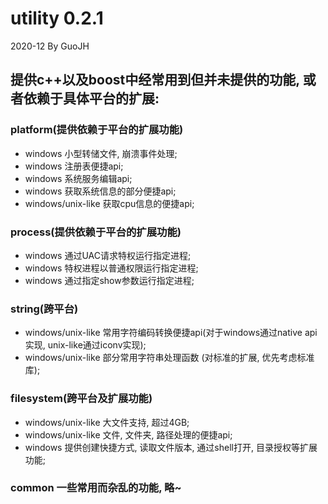 # utility 0.2.1

2020-12 By GuoJH

## 提供c++以及boost中经常用到但并未提供的功能, 或者依赖于具体平台的扩展:

### platform(提供依赖于平台的扩展功能)
- windows 小型转储文件, 崩溃事件处理;
- windows 注册表便捷api;
- windows 系统服务编辑api;
- windows 获取系统信息的部分便捷api;
- windows/unix-like 获取cpu信息的便捷api;

### process(提供依赖于平台的扩展功能)
- windows 通过UAC请求特权运行指定进程;
- windows 特权进程以普通权限运行指定进程;
- windows 通过指定show参数运行指定进程; 

### string(跨平台)
- windows/unix-like 常用字符编码转换便捷api(对于windows通过native api实现, unix-like通过iconv实现);
- windows/unix-like 部分常用字符串处理函数 (对标准的扩展, 优先考虑标准库);

### filesystem(跨平台及扩展功能)
- windows/unix-like 大文件支持, 超过4GB;
- windows/unix-like 文件, 文件夹, 路径处理的便捷api;
- windows 提供创建快捷方式, 读取文件版本, 通过shell打开, 目录授权等扩展功能;

### common 一些常用而杂乱的功能, 略~
